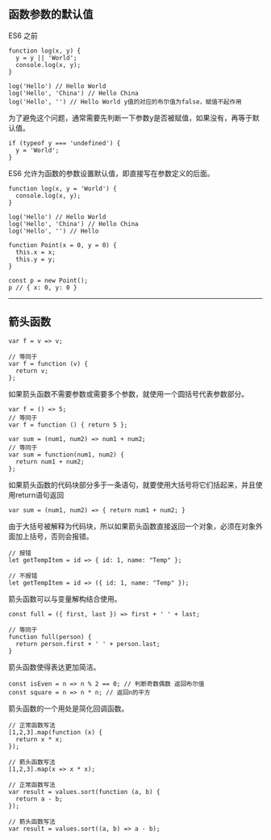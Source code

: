 ## 函数参数的默认值
  ES6 之前
```
function log(x, y) {
  y = y || 'World';
  console.log(x, y);
}

log('Hello') // Hello World
log('Hello', 'China') // Hello China
log('Hello', '') // Hello World y值的对应的布尔值为false，赋值不起作用
```
  为了避免这个问题，通常需要先判断一下参数y是否被赋值，如果没有，再等于默认值。
```
if (typeof y === 'undefined') {
  y = 'World';
}
```
  ES6 允许为函数的参数设置默认值，即直接写在参数定义的后面。
```
function log(x, y = 'World') {
  console.log(x, y);
}

log('Hello') // Hello World
log('Hello', 'China') // Hello China
log('Hello', '') // Hello
```

```
function Point(x = 0, y = 0) {
  this.x = x;
  this.y = y;
}

const p = new Point();
p // { x: 0, y: 0 }
```
****
## 箭头函数
```
var f = v => v;

// 等同于
var f = function (v) {
  return v;
};
```
  如果箭头函数不需要参数或需要多个参数，就使用一个圆括号代表参数部分。
```
var f = () => 5;
// 等同于
var f = function () { return 5 };

var sum = (num1, num2) => num1 + num2;
// 等同于
var sum = function(num1, num2) {
  return num1 + num2;
};
```
  如果箭头函数的代码块部分多于一条语句，就要使用大括号将它们括起来，并且使用return语句返回
```
var sum = (num1, num2) => { return num1 + num2; }
```
  由于大括号被解释为代码块，所以如果箭头函数直接返回一个对象，必须在对象外面加上括号，否则会报错。
```
// 报错
let getTempItem = id => { id: 1, name: "Temp" };

// 不报错
let getTempItem = id => ({ id: 1, name: "Temp" });
```
  箭头函数可以与变量解构结合使用。
```
const full = ({ first, last }) => first + ' ' + last;

// 等同于
function full(person) {
  return person.first + ' ' + person.last;
}
```
  箭头函数使得表达更加简洁。
```
const isEven = n => n % 2 == 0; // 判断奇数偶数 返回布尔值
const square = n => n * n; // 返回n的平方
```
  箭头函数的一个用处是简化回调函数。
```
// 正常函数写法
[1,2,3].map(function (x) {
  return x * x;
});

// 箭头函数写法
[1,2,3].map(x => x * x);
```
```
// 正常函数写法
var result = values.sort(function (a, b) {
  return a - b;
});

// 箭头函数写法
var result = values.sort((a, b) => a - b);
```